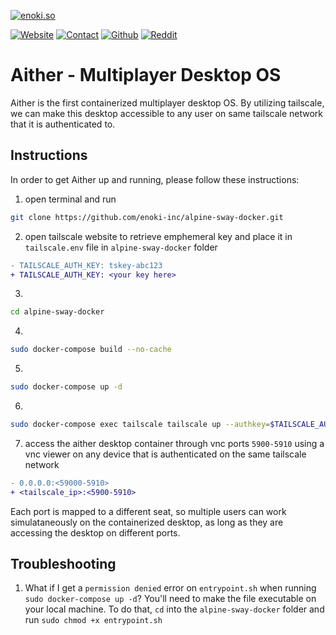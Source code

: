 [![enoki.so](https://github.com/enoki-inc/alpine-sway-docker/blob/main/aither.png)](https://enoki.so)

[![Website](https://img.shields.io/static/v1.svg?color=94398d&labelColor=555555&logoColor=ffffff&style=for-the-badge&label=enoki-inc&message=website)](https://enoki.so "check out our landing page!")
[![Contact](https://img.shields.io/static/v1.svg?color=94398d&labelColor=555555&logoColor=ffffff&style=for-the-badge&label=enoki-inc&message=contact)](founders@enoki.so "send us an email anytime!")
[![Github](https://img.shields.io/static/v1.svg?color=94398d&labelColor=555555&logoColor=ffffff&style=for-the-badge&label=enoki-inc&message=github)](https://github.com/enoki-inc "check out our github!")
[![Reddit](https://img.shields.io/static/v1.svg?color=94398d&labelColor=555555&logoColor=ffffff&style=for-the-badge&label=enoki-inc&message=reddit)](https://github.com/enoki-inc "check out our reddit account!")

# Aither - Multiplayer Desktop OS

Aither is the first containerized multiplayer desktop OS. By utilizing tailscale, we can make this desktop accessible to any user on same tailscale network that it is authenticated to.

## Instructions

In order to get Aither up and running, please follow these instructions:

1. open terminal and run 
```bash
git clone https://github.com/enoki-inc/alpine-sway-docker.git
`````
2. open tailscale website to retrieve emphemeral key and place it in `tailscale.env` file in `alpine-sway-docker` folder
```diff
- TAILSCALE_AUTH_KEY: tskey-abc123
+ TAILSCALE_AUTH_KEY: <your key here>
```
3. 
```bash
cd alpine-sway-docker
```````
4. 
```bash
sudo docker-compose build --no-cache
`````
5. 
```bash
sudo docker-compose up -d
`````
6. 
```bash
sudo docker-compose exec tailscale tailscale up --authkey=$TAILSCALE_AUTH_KEY
`````
7. access the aither desktop container through vnc ports `5900-5910` using a vnc viewer on any device that is authenticated on the same tailscale network
```diff
- 0.0.0.0:<59000-5910>
+ <tailscale_ip>:<5900-5910>
```

Each port is mapped to a different seat, so multiple users can work simulataneously on the containerized desktop, as long as they are accessing the desktop on different ports. 

## Troubleshooting

1) What if I get a `permission denied` error on `entrypoint.sh` when running `sudo docker-compose up -d`?
   You'll need to make the file executable on your local machine. To do that, `cd` into the `alpine-sway-docker` folder and run `sudo chmod +x entrypoint.sh`
